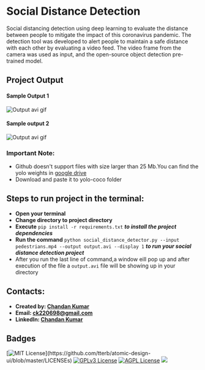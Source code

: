 # Social Distance Detection
Social distancing detection using deep learning to evaluate the distance between people to mitigate the impact of this coronavirus pandemic. The detection tool was developed to alert people to maintain a safe distance with each other by evaluating a video feed. The video frame from the camera was used as input, and the open-source object detection pre-trained model.

## Project Output
#### Sample Output 1
![Output avi gif](https://github.com/Chandan220698/Social-Distance-Detector/blob/main/sample_output_1.gif)
#### Sample output 2
![Output avi gif](https://github.com/Chandan220698/Social-Distance-Detector/blob/main/sample_output_2.gif)


### Important Note:
* Github doesn't support files with size larger than 25 Mb.You can find the yolo weights in [google drive](https://drive.google.com/file/d/1zZPnKXB0RKnVsgjzfehfjmb_AwGAnNl6/view?usp=sharing) 
* Download and paste it to yolo-coco folder

## Steps to run project in the terminal:
* **Open your terminal**
* **Change directory to project directory**
* **Execute** ` pip install -r requirements.txt ` ***to install the project dependencies***
* **Run the command** ` python social_distance_detector.py --input pedestrians.mp4 --output output.avi --display 1 ` ***to run your social distance detection project***
* After you run the last line of command,a window eill pop up and after execution of the file a `output.avi` file will be showing up in your directory

## Contacts:
* **Created by: [Chandan Kumar](https://github.com/Chandan220698)**
* **Email: [ck220698@gmail.com](ck220698@gmail.com)**
* **LinkedIn: [Chandan Kumar](https://www.linkedin.com/in/chandan-kumar-ck111/)**


## Badges
[![MIT License](https://img.shields.io/apm/l/atomic-design-ui.svg?)](https://github.com/tterb/atomic-design-ui/blob/master/LICENSEs)
[![GPLv3 License](https://img.shields.io/badge/License-GPL%20v3-yellow.svg)](https://opensource.org/licenses/)
[![AGPL License](https://img.shields.io/badge/license-AGPL-blue.svg)](http://www.gnu.org/licenses/agpl-3.0)
<a href="https://github.com/Meghna-DAS/github-profile-views-counter">
    <img src="https://komarev.com/ghpvc/?username=https://github.com/Chandan220698/Social-Distance-Detector">
</a>

